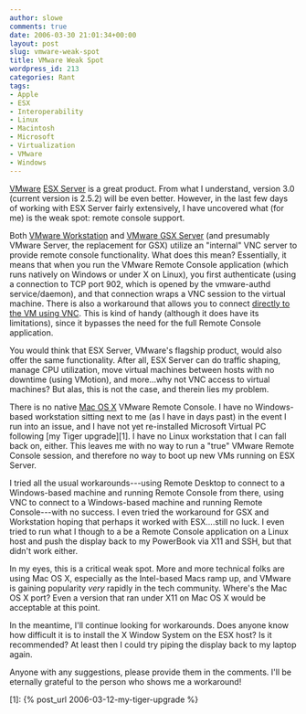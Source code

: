```yaml
---
author: slowe
comments: true
date: 2006-03-30 21:01:34+00:00
layout: post
slug: vmware-weak-spot
title: VMware Weak Spot
wordpress_id: 213
categories: Rant
tags:
- Apple
- ESX
- Interoperability
- Linux
- Macintosh
- Microsoft
- Virtualization
- VMware
- Windows
---
```


[VMware](http://www.vmware.com/) [ESX Server](http://www.vmware.com/products/esx/) is a great product. From what I understand, version 3.0 (current version is 2.5.2) will be even better. However, in the last few days of working with ESX Server fairly extensively, I have uncovered what (for me) is the weak spot: remote console support.

Both [VMware Workstation](http://www.vmware.com/products/ws/) and [VMware GSX Server](http://www.vmware.com/products/gsx/) (and presumably VMware Server, the replacement for GSX) utilize an "internal" VNC server to provide remote console functionality. What does this mean? Essentially, it means that when you run the VMware Remote Console application (which runs natively on Windows or under X on Linux), you first authenticate (using a connection to TCP port 902, which is opened by the vmware-authd service/daemon), and that connection wraps a VNC session to the virtual machine. There is also a workaround that allows you to connect [directly to the VM using VNC](http://www.vmware.com/support/kb/enduser/std_adp.php?p_faqid=1246). This is kind of handy (although it does have its limitations), since it bypasses the need for the full Remote Console application.

You would think that ESX Server, VMware's flagship product, would also offer the same functionality. After all, ESX Server can do traffic shaping, manage CPU utilization, move virtual machines between hosts with no downtime (using VMotion), and more...why not VNC access to virtual machines? But alas, this is not the case, and therein lies my problem.

There is no native [Mac OS X](http://www.apple.com/macosx/) VMware Remote Console. I have no Windows-based workstation sitting next to me (as I have in days past) in the event I run into an issue, and I have not yet re-installed Microsoft Virtual PC following [my Tiger upgrade][1]. I have no Linux workstation that I can fall back on, either. This leaves me with no way to run a "true" VMware Remote Console session, and therefore no way to boot up new VMs running on ESX Server.

I tried all the usual workarounds---using Remote Desktop to connect to a Windows-based machine and running Remote Console from there, using VNC to connect to a Windows-based machine and running Remote Console---with no success. I even tried the workaround for GSX and Workstation hoping that perhaps it worked with ESX....still no luck. I even tried to run what I though to a be a Remote Console application on a Linux host and push the display back to my PowerBook via X11 and SSH, but that didn't work either.

In my eyes, this is a critical weak spot. More and more technical folks are using Mac OS X, especially as the Intel-based Macs ramp up, and VMware is gaining popularity _very_ rapidly in the tech community. Where's the Mac OS X port? Even a version that ran under X11 on Mac OS X would be acceptable at this point.

In the meantime, I'll continue looking for workarounds. Does anyone know how difficult it is to install the X Window System on the ESX host? Is it recommended? At least then I could try piping the display back to my laptop again.

Anyone with any suggestions, please provide them in the comments. I'll be eternally grateful to the person who shows me a workaround!

[1]: {% post_url 2006-03-12-my-tiger-upgrade %}
